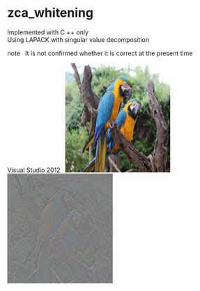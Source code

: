 # zca_whitening

Implemented with C ++ only  
Using LAPACK with singular value decomposition  

note  
It is not confirmed whether it is correct at the present time  

Visual Studio 2012  
<img src="https://github.com/Sanaxen/zca_whitening/blob/master/x64/Release/aa.bmp"/>  
<img src="https://github.com/Sanaxen/zca_whitening/blob/master/x64/Release/bb.bmp"/>  
